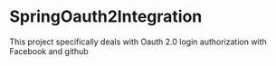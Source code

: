 # SpringOauth2Integration
This project specifically deals with Oauth 2.0 login authorization with Facebook and github
